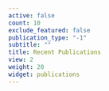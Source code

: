 ```yaml
---
active: false
count: 10
exclude_featured: false
publication_type: "-1"
subtitle: ""
title: Recent Publications
view: 2
weight: 20
widget: publications
---
```


